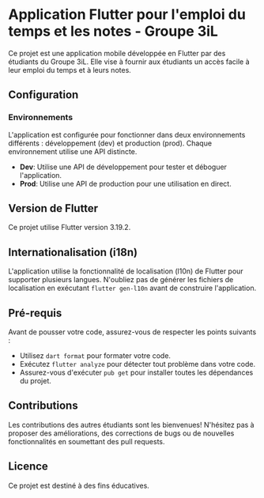 # Application Flutter pour l'emploi du temps et les notes - Groupe 3iL

Ce projet est une application mobile développée en Flutter par des étudiants du Groupe 3iL. Elle vise à fournir aux étudiants un accès facile à leur emploi du temps et à leurs notes.

## Configuration

### Environnements

L'application est configurée pour fonctionner dans deux environnements différents : développement (dev) et production (prod). Chaque environnement utilise une API distincte.

- **Dev**: Utilise une API de développement pour tester et déboguer l'application.
- **Prod**: Utilise une API de production pour une utilisation en direct.

## Version de Flutter

Ce projet utilise Flutter version 3.19.2.

## Internationalisation (i18n)

L'application utilise la fonctionnalité de localisation (l10n) de Flutter pour supporter plusieurs langues. N'oubliez pas de générer les fichiers de localisation en exécutant `flutter gen-l10n` avant de construire l'application.

## Pré-requis

Avant de pousser votre code, assurez-vous de respecter les points suivants :

- Utilisez `dart format` pour formater votre code.
- Exécutez `flutter analyze` pour détecter tout problème dans votre code.
- Assurez-vous d'exécuter `pub get` pour installer toutes les dépendances du projet.

## Contributions

Les contributions des autres étudiants sont les bienvenues! N'hésitez pas à proposer des améliorations, des corrections de bugs ou de nouvelles fonctionnalités en soumettant des pull requests.

## Licence

Ce projet est destiné à des fins éducatives.
